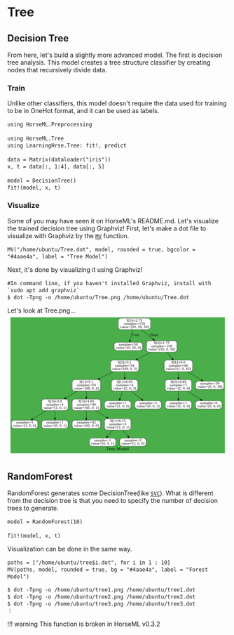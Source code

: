 # Tree

## Decision Tree
From here, let's build a slightly more advanced model.
The first is decision tree analysis.
This model creates a tree structure classifier by creating nodes that recursively divide data.

### Train
Unlike other classifiers, this model doesn't require the data used for training to be in OneHot format, and it can be used as labels.
```
using HorseML.Preprocessing

using HorseML.Tree
using LearningHrse.Tree: fit!, predict

data = Matrix(dataloader("iris"))
x, t = data[:, 1:4], data[:, 5]

model = DecisionTree()
fit!(model, x, t)
```

### Visualize
Some of you may have seen it on HorseML's README.md. Let's visualize the trained decision tree using Graphviz!
First, let's make a dot file to visualize with Graphviz by the [`MV`](@ref) function.
```
MV("/home/ubuntu/Tree.dot", model, rounded = true, bgcolor = "#4aae4a", label = "Tree Model")
```
Next, it's done by visualizing it using Graphviz!
```
#In command line, if you haven't installed Graphviz, install with `sudo apt add graphviz`
$ dot -Tpng -o /home/ubuntu/Tree.png /home/ubuntu/Tree.dot
```
Let's look at Tree.png...
![Tree Visualized](../assets/turtorialtree.png)

## RandomForest
RandomForest generates some DecisionTree(like [`SVC`](@ref)).
What is different from the decision tree is that you need to specify the number of decision trees to generate.
```
model = RandomForest(10)

fit!(model, x, t)
```
Visualization can be done in the same way.
```
paths = ["/home/ubuntu/tree$i.dot", for i in 1 : 10]
MV(paths, model, rounded = true, bg = "#4aae4a", label = "Forest Model")
```
```
$ dot -Tpng -o /home/ubuntu/tree1.png /home/ubuntu/tree1.dot
$ dot -Tpng -o /home/ubuntu/tree2.png /home/ubuntu/tree2.dot
$ dot -Tpng -o /home/ubuntu/tree3.png /home/ubuntu/tree3.dot
⋮
```
!!! warning
    This function is broken in HorseML v0.3.2
